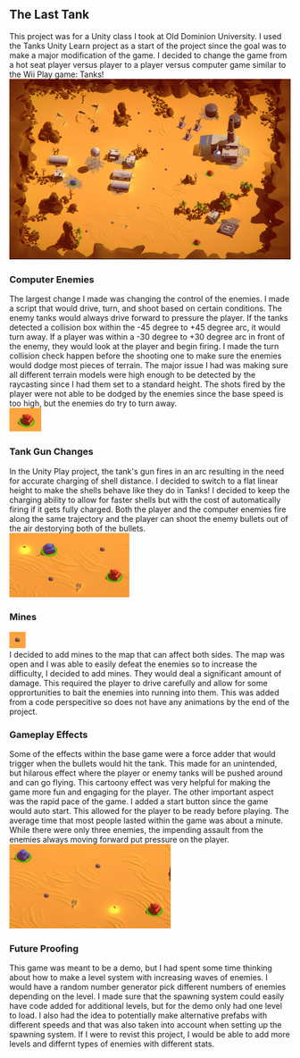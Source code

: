 ## The Last Tank
This project was for a Unity class I took at Old Dominion University. I used the Tanks Unity Learn project as a start of the project since the goal was to make a major modification of the game. I decided to change the game from a hot seat player versus player to a player versus computer game similar to the Wii Play game: Tanks! <br>
![alt text](Images/OverallGame.PNG)
### Computer Enemies
The largest change I made was changing the control of the enemies. I made a script that would drive, turn, and shoot based on certain conditions. The enemy tanks would always drive forward to pressure the player. If the tanks detected a collision box within the -45 degree to +45 degree arc, it would turn away. If a player was within a -30 degree to +30 degree arc in front of the enemy, they would look at the player and begin firing. I made the turn collision check happen before the shooting one to make sure the enemies would dodge most pieces of terrain. The major issue I had was making sure all different terrain models were high enough to be detected by the raycasting since I had them set to a standard height. The shots fired by the player were not able to be dodged by the enemies since the base speed is too high, but the enemies do try to turn away. <br>
![alt text](Images/Enemy.PNG)
### Tank Gun Changes
In the Unity Play project, the tank's gun fires in an arc resulting in the need for accurate charging of shell distance. I decided to switch to a flat linear height to make the shells behave like they do in Tanks! I decided to keep the charging ability to allow for faster shells but with the cost of automatically firing if it gets fully charged. Both the player and the computer enemies fire along the same trajectory and the player can shoot the enemy bullets out of the air destorying both of the bullets. <br>
![alt text](Images/EnemyShootAtPlayer.PNG)
### Mines
![alt text](Images/Mine.PNG) <br>
I decided to add mines to the map that can affect both sides. The map was open and I was able to easily defeat the enemies so to increase the difficulty, I decided to add mines. They would deal a significant amount of damage. This required the player to drive carefully and allow for some opprortunities to bait the enemies into running into them. This was added from a code perspecitive so does not have any animations by the end of the project. <br>

### Gameplay Effects
Some of the effects within the base game were a force adder that would trigger when the bullets would hit the tank. This made for an unintended, but hilarous effect where the player or enemy tanks will be pushed around and can go flying. This cartoony effect was very helpful for making the game more fun and engaging for the player. The other important aspect was the rapid pace of the game. I added a start button since the game would auto start. This allowed for the player to be ready before playing. The average time that most people lasted within the game was about a minute. While there were only three enemies, the impending assault from the enemies always moving forward put pressure on the player. <br>
![alt text](Images/PlayerShootAtEnemy.PNG)
### Future Proofing
This game was meant to be a demo, but I had spent some time thinking about how to make a level system with increasing waves of enemies. I would have a random number generator pick different numbers of enemies depending on the level. I made sure that the spawning system could easily have code added for additional levels, but for the demo only had one level to load. I also had the idea to potentially make alternative prefabs with different speeds and that was also taken into account when setting up the spawning system. If I were to revist this project, I would be able to add more levels and differnt types of enemies with different stats. <br>
